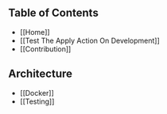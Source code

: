 ## Table of Contents

- [[Home]]
- [[Test The Apply Action On Development]]
- [[Contribution]]

## Architecture

- [[Docker]]
- [[Testing]]
